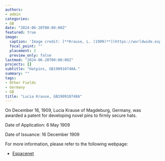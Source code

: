 ```yaml
---
authors:
- admin
categories:
- GB
date: "2024-06-20T00:00:00Z"
featured: true
image:
  caption: 'Image credit: [**Krause, L. (1909)**](https://worldwide.espacenet.com/patent/search/family/032554496/publication/GB190910748A?q=pn%3DGB190910748A)'
  focal_point: ""
  placement: 2
  preview_only: false
lastmod: "2024-06-20T00:00:00Z"
projects: []
subtitle: "Hatpins, GB190910748A."
summary: ""
tags:
- Other Fields
- Germany
- GB
title: "Lucia Krause, GB190910748A"
---
```

On December 16, 1909, Lucia Krause of Magdeburg, Germany, was awarded a patent for developing novel pins to firmly secure hats.

Date of Application: 6 May 1909

Date of Issuance: 16 December 1909

For more information, please refer to the following webpage: 

- [Espacenet](https://worldwide.espacenet.com/patent/search/family/032554496/publication/GB190910748A?q=pn%3DGB190910748A)
